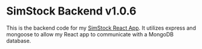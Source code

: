 # SimStock Backend v1.0.6

This is the backend code for my [SimStock React App](https://github.com/macro6461/sim-stock). It utilizes express and mongoose to allow my React app to communicate with a MongoDB database.
